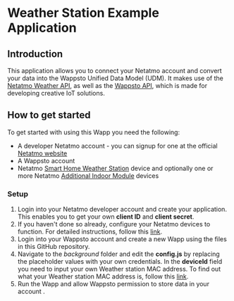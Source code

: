# Weather Station Example Application

## Introduction

This application allows you to connect your Netatmo account and convert your data into the Wappsto Unified Data Model (UDM). It makes use of the [Netatmo Weather API](https://dev.netatmo.com/apidocumentation/weather), as well as the [Wappsto API](https://developer.wappsto.com/), which is made for developing creative IoT solutions.

## How to get started

To get started with using this Wapp you need the following:

* A developer Netatmo account - you can signup for one at the official [Netatmo website](https://auth.netatmo.com/en-us/access/login)
* A Wappsto account
* Netatmo [Smart Home Weather Station](https://www.netatmo.com/en-us/weather/weatherstation) device and optionally one or more Netatmo [Additional Indoor Module](https://www.netatmo.com/en-us/weather/weatherstation/accessories#module) devices

### Setup
1. Login into your Netatmo developer account and create your application. This enables you to get your own **client ID** and **client secret**. 
2. If you haven't done so already, configure your Netatmo devices to function. For detailed instructions, follow this [link](https://helpcenter.netatmo.com/en-us/smart-home-weather-station-and-accessories/setup-installation/how-to-setup-my-smart-home-weather-station).
3. Login into your Wappsto account and create a new Wapp using the files in this GitHub repository.
4. Navigate to the *background* folder and edit the **config.js** by replacing the placeholder values with your own credentials. In the **deviceId** field you need to input your own Weather station MAC address. To find out what your Weather station MAC address is, follow this [link](https://helpcenter.netatmo.com/en-us/smart-thermostat/product-interactions/how-do-i-find-my-products-serial-number-or-its-mac-address).
5. Run the Wapp and allow Wappsto permission to store data in your account .
